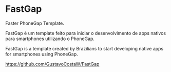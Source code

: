 FastGap
=======

Faster PhoneGap Template.

FastGap é um template feito para iniciar o desenvolvimento de apps nativos para smartphones utilizando o PhoneGap.

FastGap is a template created ​​by Brazilians to start developing native apps for smartphones using PhoneGap.

https://github.com/GustavoCostaW/FastGap
